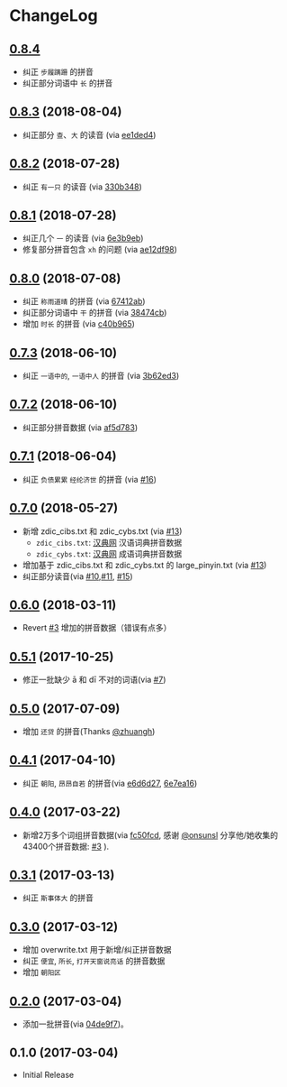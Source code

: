 # ChangeLog

## [0.8.4]

* 纠正 `步履蹒跚` 的拼音
* 纠正部分词语中 `长` 的拼音


## [0.8.3] (2018-08-04)

* 纠正部分 `查`、`大` 的读音 (via [ee1ded4])


## [0.8.2] (2018-07-28)

* 纠正 `有一只` 的读音 (via [330b348])


## [0.8.1] (2018-07-28)

* 纠正几个 `一` 的读音 (via [6e3b9eb])
* 修复部分拼音包含 `xh` 的问题 (via [ae12df98])


## [0.8.0] (2018-07-08)

* 纠正 `称雨道晴` 的拼音 (via [67412ab])
* 纠正部分词语中 `干` 的拼音 (via [38474cb])
* 增加 `时长` 的拼音 (via [c40b965])


## [0.7.3] (2018-06-10)

* 纠正 `一语中的`, `一语中人` 的拼音 (via [3b62ed3])


## [0.7.2] (2018-06-10)

* 纠正部分拼音数据 (via [af5d783])


## [0.7.1] (2018-06-04)

* 纠正 `负债累累` `经纶济世` 的拼音 (via [#16])


## [0.7.0] (2018-05-27)

* 新增 zdic_cibs.txt 和 zdic_cybs.txt (via [#13])
  * `zdic_cibs.txt`: [汉典网](http://www.zdic.net) 汉语词典拼音数据
  * `zdic_cybs.txt`: [汉典网](http://www.zdic.net) 成语词典拼音数据
* 增加基于 zdic_cibs.txt 和 zdic_cybs.txt 的 large_pinyin.txt (via [#13])
* 纠正部分读音(via [#10],[#11], [#15])


## [0.6.0] (2018-03-11)

* Revert [#3](https://github.com/mozillazg/phrase-pinyin-data/pull/3) 增加的拼音数据（错误有点多）


## [0.5.1] (2017-10-25)

* 修正一批缺少 ā 和 dī 不对的词语(via [#7][#7])


## [0.5.0] (2017-07-09)

* 增加 `还贷` 的拼音(Thanks [@zhuangh](https://github.com/zhuangh))


## [0.4.1] (2017-04-10)

* 纠正 `朝阳`, `昂昂自若` 的拼音(via [e6d6d27][e6d6d27], [6e7ea16][6e7ea16])


## [0.4.0] (2017-03-22)

* 新增2万多个词组拼音数据(via [fc50fcd][fc50fcd], 感谢 [@onsunsl][@onsunsl] 分享他/她收集的43400个拼音数据: [#3][#3] ).


## [0.3.1] (2017-03-13)

* 纠正 `斯事体大` 的拼音


## [0.3.0] (2017-03-12)

* 增加 overwrite.txt 用于新增/纠正拼音数据
* 纠正 `便宜`, `所长`, `打开天窗说亮话` 的拼音数据
* 增加 `朝阳区`


## [0.2.0] (2017-03-04)

* 添加一批拼音(via [04de9f7][04de9f7])。


## 0.1.0 (2017-03-04)

* Initial Release


[0.8.4]: https://github.com/mozillazg/phrase-pinyin-data/compare/v0.8.3...v0.8.4
[0.8.3]: https://github.com/mozillazg/phrase-pinyin-data/compare/v0.8.2...v0.8.3
[0.8.2]: https://github.com/mozillazg/phrase-pinyin-data/compare/v0.8.1...v0.8.2
[0.8.1]: https://github.com/mozillazg/phrase-pinyin-data/compare/v0.8.0...v0.8.1
[0.8.0]: https://github.com/mozillazg/phrase-pinyin-data/compare/v0.7.3...v0.8.0
[0.7.3]: https://github.com/mozillazg/phrase-pinyin-data/compare/v0.7.2...v0.7.3
[0.7.2]: https://github.com/mozillazg/phrase-pinyin-data/compare/v0.7.1...v0.7.2
[0.7.1]: https://github.com/mozillazg/phrase-pinyin-data/compare/v0.7.0...v0.7.1
[0.7.0]: https://github.com/mozillazg/phrase-pinyin-data/compare/v0.6.0...v0.7.0
[0.6.0]: https://github.com/mozillazg/phrase-pinyin-data/compare/v0.5.0...v0.6.0
[0.5.1]: https://github.com/mozillazg/phrase-pinyin-data/compare/v0.5.0...v0.5.1
[0.5.0]: https://github.com/mozillazg/phrase-pinyin-data/compare/v0.4.1...v0.5.0
[0.4.1]: https://github.com/mozillazg/phrase-pinyin-data/compare/v0.4.0...v0.4.1
[0.4.0]: https://github.com/mozillazg/phrase-pinyin-data/compare/v0.3.1...v0.4.0
[0.3.1]: https://github.com/mozillazg/phrase-pinyin-data/compare/v0.3.0...v0.3.1
[0.3.0]: https://github.com/mozillazg/phrase-pinyin-data/compare/v0.2.0...v0.3.0
[0.2.0]: https://github.com/mozillazg/phrase-pinyin-data/compare/v0.1.0...v0.2.0


[04de9f7]: https://github.com/mozillazg/phrase-pinyin-data/commit/04de9f7f520e2f2188cb4c468c30d6fb811a20ba
[fc50fcd]: https://github.com/mozillazg/phrase-pinyin-data/commit/fc50fcd7faa94205096d582fc7a1b31265943a85
[@onsunsl]: https://github.com/onsunsl
[#3]: https://github.com/mozillazg/phrase-pinyin-data/pull/3
[e6d6d27]: https://github.com/mozillazg/phrase-pinyin-data/commit/e6d6d270900fdca32ccbe9a414ea4642e537e522
[6e7ea16]: https://github.com/mozillazg/phrase-pinyin-data/commit/6e7ea167dee0c812514f0bf9701ff5c103a566af
[#7]: https://github.com/mozillazg/phrase-pinyin-data/pull/7
[#10]: https://github.com/mozillazg/phrase-pinyin-data/pull/10
[#11]: https://github.com/mozillazg/phrase-pinyin-data/pull/11
[#13]: https://github.com/mozillazg/phrase-pinyin-data/pull/13
[#15]: https://github.com/mozillazg/phrase-pinyin-data/pull/15
[#16]: https://github.com/mozillazg/phrase-pinyin-data/pull/16
[af5d783]: https://github.com/mozillazg/phrase-pinyin-data/commit/af5d7831b0e84e4a5306e304b3b2da3268e35f17
[3b62ed3]: https://github.com/mozillazg/phrase-pinyin-data/commit/3b62ed303f129868c7ccee4f2d5e44dcea7d30d4
[67412ab]: https://github.com/mozillazg/phrase-pinyin-data/commit/67412abbf8570ac80a41dc012f228c0864823a62
[38474cb]: https://github.com/mozillazg/phrase-pinyin-data/commit/38474cb91dedd27b3d51b39811704f3d045837b1
[c40b965]: https://github.com/mozillazg/phrase-pinyin-data/commit/c40b9653ea2ab066d1c0606e9e07dd4225ff2485
[6e3b9eb]: https://github.com/mozillazg/phrase-pinyin-data/commit/6e3b9eb805ed3e3a5955c179e752ec5e1293216f
[ae12df98]: https://github.com/mozillazg/phrase-pinyin-data/commit/ae12df98438a508249bdf591334b6415bb5ccf8d
[330b348]: https://github.com/mozillazg/phrase-pinyin-data/commit/330b3481ba350de07b580991a5a8b7a83aaefde9
[ee1ded4]: https://github.com/mozillazg/phrase-pinyin-data/commit/ee1ded4938624ac4ce3dc7991ab370e09dbd745c
